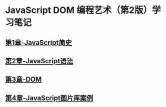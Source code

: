 # JavaScript DOM 编程艺术（第2版）学习笔记

## [第1章-JavaScript简史](./note/chapter1.md)

## [第2章-JavaScript语法](./note/chapter2.md)

## [第3章-DOM](./note/chapter3.md)

## [第4章-JavaScript图片库案例](./note/chapter4.md)